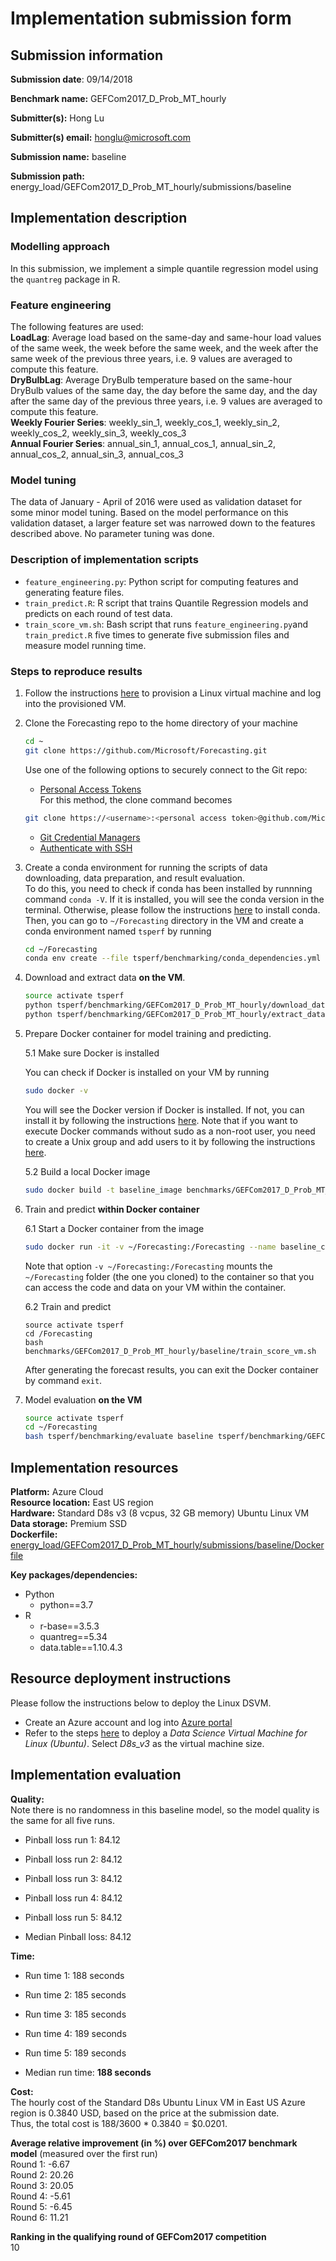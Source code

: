 # Implementation submission form

## Submission information

**Submission date**: 09/14/2018

**Benchmark name:** GEFCom2017_D_Prob_MT_hourly

**Submitter(s):** Hong Lu

**Submitter(s) email:** honglu@microsoft.com

**Submission name:** baseline

**Submission path:** energy_load/GEFCom2017_D_Prob_MT_hourly/submissions/baseline


## Implementation description

### Modelling approach

In this submission, we implement a simple quantile regression model using the `quantreg` package in R.

### Feature engineering

The following features are used:  
**LoadLag**: Average load based on the same-day and same-hour load values of the same week, the week before the same week, and the week after the same week of the previous three years, i.e. 9 values are averaged to compute this feature.  
**DryBulbLag**:  Average DryBulb temperature based on the same-hour DryBulb values of the same day, the day before the same day, and the day after the same day of the previous three years, i.e. 9 values are averaged to compute this feature.  
**Weekly Fourier Series**: weekly_sin_1, weekly_cos_1,  weekly_sin_2, weekly_cos_2, weekly_sin_3, weekly_cos_3  
**Annual Fourier Series**: annual_sin_1, annual_cos_1, annual_sin_2, annual_cos_2, annual_sin_3, annual_cos_3  

### Model tuning

The data of January - April of 2016 were used as validation dataset for some minor model tuning. Based on the model performance on this validation dataset, a larger feature set was narrowed down to the features described above.
No parameter tuning was done.

### Description of implementation scripts

* `feature_engineering.py`: Python script for computing features and generating feature files.
* `train_predict.R`: R script that trains Quantile Regression models and predicts on each round of test data.
* `train_score_vm.sh`: Bash script that runs `feature_engineering.py`and `train_predict.R` five times to generate five submission files and measure model running time.

### Steps to reproduce results

1. Follow the instructions [here](#resource-deployment-instructions) to provision a Linux virtual machine and log into the provisioned
VM.

2. Clone the Forecasting repo to the home directory of your machine

   ```bash
   cd ~
   git clone https://github.com/Microsoft/Forecasting.git
   ```
   Use one of the following options to securely connect to the Git repo:
   * [Personal Access Tokens](https://help.github.com/articles/creating-a-personal-access-token-for-the-command-line/)  
   For this method, the clone command becomes
   ```bash
   git clone https://<username>:<personal access token>@github.com/Microsoft/Forecasting.git
   ```
   * [Git Credential Managers](https://github.com/Microsoft/Git-Credential-Manager-for-Windows)
   * [Authenticate with SSH](https://help.github.com/articles/connecting-to-github-with-ssh/)

3. Create a conda environment for running the scripts of data downloading, data preparation, and result evaluation.   
To do this, you need to check if conda has been installed by runnning command `conda -V`. If it is installed, you will see the conda version in the terminal. Otherwise, please follow the instructions [here](https://conda.io/docs/user-guide/install/linux.html) to install conda.  
Then, you can go to `~/Forecasting` directory in the VM and create a conda environment named `tsperf` by running

   ```bash
   cd ~/Forecasting
   conda env create --file tsperf/benchmarking/conda_dependencies.yml
   ```

4. Download and extract data **on the VM**.

    ```bash
    source activate tsperf
    python tsperf/benchmarking/GEFCom2017_D_Prob_MT_hourly/download_data.py
    python tsperf/benchmarking/GEFCom2017_D_Prob_MT_hourly/extract_data.py
    ```

5. Prepare Docker container for model training and predicting.

   5.1 Make sure Docker is installed
    
   You can check if Docker is installed on your VM by running

   ```bash
   sudo docker -v
   ```
   You will see the Docker version if Docker is installed. If not, you can install it by following the instructions [here](https://docs.docker.com/install/linux/docker-ce/ubuntu/). Note that if you want to execute Docker commands without sudo as a non-root user, you need to create a Unix group and add users to it by following the instructions [here](https://docs.docker.com/install/linux/linux-postinstall/#manage-docker-as-a-non-root-user).  

   5.2 Build a local Docker image

   ```bash
   sudo docker build -t baseline_image benchmarks/GEFCom2017_D_Prob_MT_hourly/baseline
   ```

6. Train and predict **within Docker container**

   6.1 Start a Docker container from the image  

   ```bash
   sudo docker run -it -v ~/Forecasting:/Forecasting --name baseline_container baseline_image
   ```

   Note that option `-v ~/Forecasting:/Forecasting` mounts the `~/Forecasting` folder (the one you cloned) to the container so that you can access the code and data on your VM within the container.

   6.2 Train and predict  

   ```
   source activate tsperf
   cd /Forecasting
   bash benchmarks/GEFCom2017_D_Prob_MT_hourly/baseline/train_score_vm.sh
   ```
   After generating the forecast results, you can exit the Docker container by command `exit`.
   
7. Model evaluation **on the VM**

   ```bash
   source activate tsperf
   cd ~/Forecasting
   bash tsperf/benchmarking/evaluate baseline tsperf/benchmarking/GEFCom2017_D_Prob_MT_hourly
   ```

## Implementation resources

**Platform:** Azure Cloud   
**Resource location:** East US region   
**Hardware:** Standard D8s v3 (8 vcpus, 32 GB memory) Ubuntu Linux VM    
**Data storage:** Premium SSD  
**Dockerfile:** [energy_load/GEFCom2017_D_Prob_MT_hourly/submissions/baseline/Dockerfile](https://github.com/Microsoft/Forecasting/blob/master/energy_load/GEFCom2017_D_Prob_MT_hourly/submissions/baseline/Dockerfile)  

**Key packages/dependencies:**
  * Python
    - python==3.7    
  * R
    - r-base==3.5.3  
    - quantreg==5.34
    - data.table==1.10.4.3

## Resource deployment instructions
Please follow the instructions below to deploy the Linux DSVM.
  - Create an Azure account and log into [Azure portal](portal.azure.com/)
  - Refer to the steps [here](https://docs.microsoft.com/en-us/azure/machine-learning/data-science-virtual-machine/dsvm-ubuntu-intro) to deploy a *Data Science Virtual Machine for Linux (Ubuntu)*. Select *D8s_v3* as the virtual machine size.  

## Implementation evaluation
**Quality:**  
Note there is no randomness in this baseline model, so the model quality is the same for all five runs.

* Pinball loss run 1: 84.12

* Pinball loss run 2: 84.12

* Pinball loss run 3: 84.12

* Pinball loss run 4: 84.12

* Pinball loss run 5: 84.12

* Median Pinball loss: 84.12

**Time:**

* Run time 1: 188 seconds

* Run time 2: 185 seconds

* Run time 3: 185 seconds

* Run time 4: 189 seconds

* Run time 5: 189 seconds

* Median run time:  **188 seconds**

**Cost:**  
The hourly cost of the Standard D8s Ubuntu Linux VM in East US Azure region is 0.3840 USD, based on the price at the submission date.   
Thus, the total cost is 188/3600 * 0.3840 = $0.0201.

**Average relative improvement (in %) over GEFCom2017 benchmark model**  (measured over the first run)  
Round 1: -6.67  
Round 2: 20.26  
Round 3: 20.05  
Round 4: -5.61  
Round 5: -6.45  
Round 6: 11.21  

**Ranking in the qualifying round of GEFCom2017 competition**  
10
